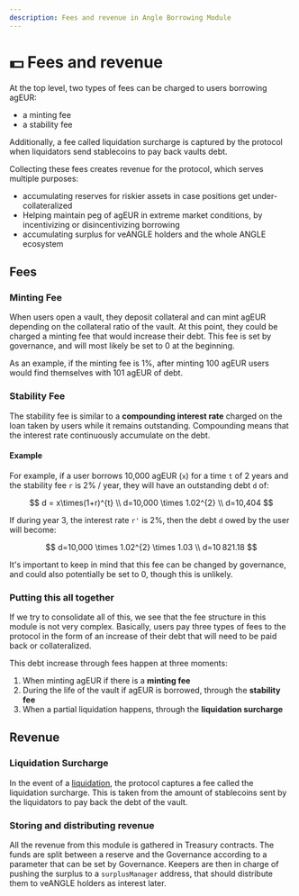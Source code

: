 ```yaml
---
description: Fees and revenue in Angle Borrowing Module
---
```


# 💵 Fees and revenue

At the top level, two types of fees can be charged to users borrowing agEUR:

* a minting fee
* a stability fee

Additionally, a fee called liquidation surcharge is captured by the protocol when liquidators send stablecoins to pay back vaults debt.

Collecting these fees creates revenue for the protocol, which serves multiple purposes:

* accumulating reserves for riskier assets in case positions get under-collateralized
* Helping maintain peg of agEUR in extreme market conditions, by incentivizing or disincentivizing borrowing
* accumulating surplus for veANGLE holders and the whole ANGLE ecosystem

## Fees

### Minting Fee

When users open a vault, they deposit collateral and can mint agEUR depending on the collateral ratio of the vault. At this point, they could be charged a minting fee that would increase their debt. This fee is set by governance, and will most likely be set to 0 at the beginning.

As an example, if the minting fee is 1%, after minting 100 agEUR users would find themselves with 101 agEUR of debt.

### Stability Fee

The stability fee is similar to a **compounding interest rate** charged on the loan taken by users while it remains outstanding. Compounding means that the interest rate continuously accumulate on the debt.

#### Example

For example, if a user borrows 10,000 agEUR (`x`) for a time `t` of 2 years and the stability fee `r` is 2% / year, they will have an outstanding debt `d` of:

$$
d = x\times(1+r)^{t} \\ d=10,000 \times 1.02^{2} \\ d=10,404
$$

If during year 3, the interest rate `r'` is 2%, then the debt `d` owed by the user will become:

$$
d=10,000 \times 1.02^{2} \times 1.03 \\ d=10 821.18
$$

It's important to keep in mind that this fee can be changed by governance, and could also potentially be set to 0, though this is unlikely.

### Putting this all together

If we try to consolidate all of this, we see that the fee structure in this module is not very complex. Basically, users pay three types of fees to the protocol in the form of an increase of their debt that will need to be paid back or collateralized.

This debt increase through fees happen at three moments:

1. When minting agEUR if there is a **minting fee**
2. During the life of the vault if agEUR is borrowed, through the **stability fee**
3. When a partial liquidation happens, through the **liquidation surcharge**

## Revenue

### Liquidation Surcharge

In the event of a [liquidation](../liquidations.md), the protocol captures a fee called the liquidation surcharge. This is taken from the amount of stablecoins sent by the liquidators to pay back the debt of the vault.

### Storing and distributing revenue

All the revenue from this module is gathered in Treasury contracts. The funds are split between a reserve and the Governance according to a parameter that can be set by Governance. Keepers are then in charge of pushing the surplus to a `surplusManager` address, that should distribute them to veANGLE holders as interest later.
